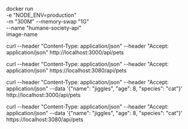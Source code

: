 docker run \
  -e "NODE_ENV=production" \
  -m "300M" --memory-swap "1G" \
  --name "humane-society-api" \
  image-name


curl --header "Content-Type: application/json" --header "Accept: application/json" http://localhost:3000/api/pets

curl --header "Content-Type: application/json" --header "Accept: application/json" https://localhost:3080/api/pets

curl --header "Content-Type: application/json" --header "Accept: application/json" --data '{"name": "jiggles", "age": 8, "species": "cat"}' http://localhost:3000/api/pets

curl --header "Content-Type: application/json" --header "Accept: application/json" --data '{"name": "jiggles", "age": 8, "species": "cat"}' https://localhost:3080/api/pets
